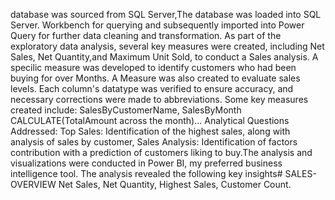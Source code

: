 database was sourced from SQL Server,The database was loaded into SQL Server. Workbench for querying and subsequently imported into Power Query for further data cleaning and transformation. As part of the exploratory data analysis, several key measures were created, including
Net Sales, Net Quantity,and Maximum Unit Sold, to conduct a Sales analysis. A specilic measure was developed to identify customers who had been buying for over Months. A Measure was also created to evaluate sales levels. Each column's datatype was verified to ensure accuracy, and necessary corrections were made to abbreviations. Some key measures created include:
SalesByCustomerName, SalesByMonth CALCULATE(TotalAmount across the month)...
Analytical Questions Addressed: Top Sales: Identification of the highest sales, along with analysis of sales by customer,
Sales Analysis: Identification of factors contribution with a prediction of customers liking to buy.The analysis and visualizations were
conducted in Power BI, my preferred business intelligence tool. The analysis revealed the following key insights# SALES-OVERVIEW
Net Sales, Net Quantity, Highest Sales, Customer Count.
